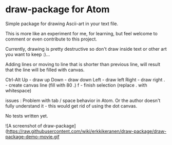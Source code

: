 # draw-package for Atom

Simple package for drawing Ascii-art in your text file.

This is more like an experiment for me, for learning, but feel welcome to comment
or even contribute to this project.

Currently, drawing is pretty destructive so don't draw inside text
or other art you want to keep :)...

Adding lines or moving to line that is shorter than previous line, will result
that the line will be filled with canvas.

Ctrl-Alt    Up	- draw up
			Down  - draw down
			Left  - draw left
			Right - draw right
			.     - create canvas line (fill with 80 .)
			f	 - finish selection (replace . with whitespace)

issues : Problem with tab / space behavior in Atom. Or the author doesn't fully
understand it - this would get rid of using the dot canvas.

No tests written yet.


![A screenshot of draw-package](https://raw.githubusercontent.com/wiki/erkkikeranen/draw-package/draw-package-demo-movie.gif
